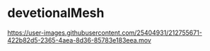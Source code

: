 # devetionalMesh



https://user-images.githubusercontent.com/25404931/212755671-422b82d5-2365-4aea-8d36-85783e183eea.mov

